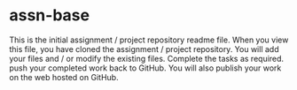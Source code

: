 # assn-base
This is the initial assignment / project repository readme file. When you view this file, you have cloned the assignment / project repository. 
You will add your files and / or modify the existing files.
Complete the tasks as required.
push your completed work back to GitHub.
You will also publish your work on the web hosted on GitHub.

